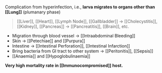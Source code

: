 Complication from hyperinfection, i.e., **larva migrates to organs other than [[Lung]]** (plumanary phase)
> [[Liver]], [[Heart]], [[Lymph Node]], [[Gallbladder]] -> [[Cholecystitis]], [[Kidney]], [[Pancreas]] -> [[Pancreatitis]],  [[Brain]], etc.

- Migration through blood vessel -> [[Intraabdominal Bleeding]]
- Skin -> [[Petechiae]] and [[Purpura]]
- Intestine -> [[Intestinal Perforation]], [[Intestinal Infarction]]
- Bring bacteria from GI tract to other system -> [[Peritonitis]], [[Sepsis]]
- [[Anaemia]] and [[Hypoglobulinaemia]]

**Very high mortality rate in [[Immunocompromised]] host.**